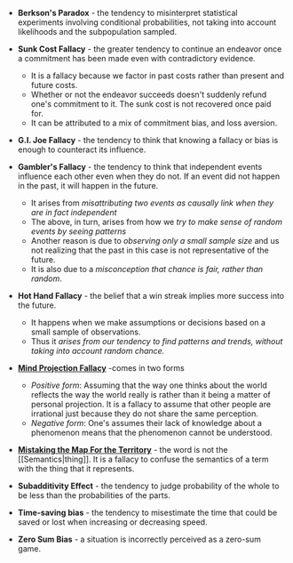 * **Berkson's Paradox** - the tendency to misinterpret statistical experiments involving conditional probabilities, not taking into account likelihoods and the subpopulation sampled.

* **Sunk Cost Fallacy** - the greater tendency to continue an endeavor once a commitment has been made even with contradictory evidence.
	* It is a fallacy because we factor in past costs rather than present and future costs.
	* Whether or not the endeavor succeeds doesn't suddenly refund one's commitment to it. The sunk cost is not recovered once paid for.
	* It can be attributed to a mix of commitment bias, and loss aversion.

* **G.I. Joe Fallacy** - the tendency to think that knowing a fallacy or bias is enough to counteract its influence.

* **Gambler's Fallacy** - the tendency to think that independent events influence each other even when they do not. If an event did not happen in the past, it will happen in the future.
	* It arises from *misattributing two events as causally link when they are in fact independent*
	* The above, in turn, arises from how we *try to make sense of random events by seeing patterns*
	* Another reason is due to *observing only a small sample size* and us not realizing that the past in this case is not representative of the future.
	* It is also due to a *misconception that chance is fair, rather than random*.

* **Hot Hand Fallacy** - the belief that a win streak implies more success into the future.
	* It happens when we make assumptions or decisions based on a small sample of observations.
	* Thus it *arises from our tendency to find patterns and trends, without taking into account random chance.*

* **[Mind Projection Fallacy](https://en.wikipedia.org/wiki/Mind_projection_fallacy)** -comes in two forms 
	* *Positive form*: Assuming that the way one thinks about the world reflects the way the world really is rather than it being a matter of personal projection. It is a fallacy to assume that other people are irrational just because they do not share the same perception. 
	* *Negative form*: One's assumes their lack of knowledge about a phenomenon means that the phenomenon cannot be understood. 

* [**Mistaking the Map For the Territory**](https://en.wikipedia.org/wiki/Map–territory_relation#"The_map_is_not_the_territory") - the word is not the [[Semantics|thing]]. It is a fallacy to confuse the semantics of a term with the thing that it represents. 

* **Subadditivity Effect** - the tendency to judge probability of the whole to be less than the probabilities of the parts.

* **Time-saving bias** - the tendency to misestimate the time that could be saved or lost when increasing or decreasing speed.

* **Zero Sum Bias** - a situation is incorrectly perceived as a zero-sum game.
